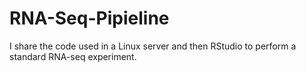 # RNA-Seq-Pipieline
I share the code used in a Linux server and then RStudio to perform a standard RNA-seq experiment.
